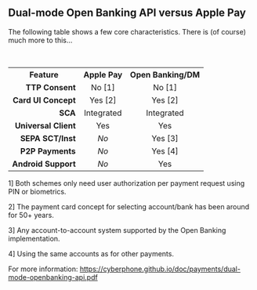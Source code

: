 ## Dual-mode Open Banking API versus Apple Pay

The following table shows a few core characteristics.  There is (of course) much more
to this...

&nbsp;

<table>
    <tr><th>Feature</th><th>Apple Pay</th><th>Open Banking/DM</th></tr>
    <tr><td align="right"><b>TTP Consent</b></td><td align="center">No [1]</td><td align="center">No [1]</td></tr>
    <tr><td align="right"><b>Card UI Concept</b></td><td align="center">Yes [2]</td><td align="center">Yes [2]</td></tr>
    <tr><td align="right"><b>SCA</b></td><td align="center">Integrated</td><td align="center">Integrated</td></tr>
    <tr><td align="right"><b>Universal Client</b></td><td align="center">Yes</td><td align="center">Yes</td></tr>
    <tr><td align="right"><b>SEPA SCT/Inst</b></td><td align="center"><i>No</i></td><td align="center">Yes [3]</td></tr>
    <tr><td align="right"><b>P2P Payments</b></td><td align="center"><i>No</i></td><td align="center">Yes [4]</td></tr>
    <tr><td align="right"><b>Android Support</b></td><td align="center"><i>No</i></td><td align="center">Yes</td></tr>
</table>

1] Both schemes only need user authorization per payment request using PIN or biometrics.

2] The payment card concept for selecting account/bank has been around for 50+ years.

3] Any account-to-account system supported by the Open Banking implementation.

4] Using the same accounts as for other payments.

For more information: https://cyberphone.github.io/doc/payments/dual-mode-openbanking-api.pdf
